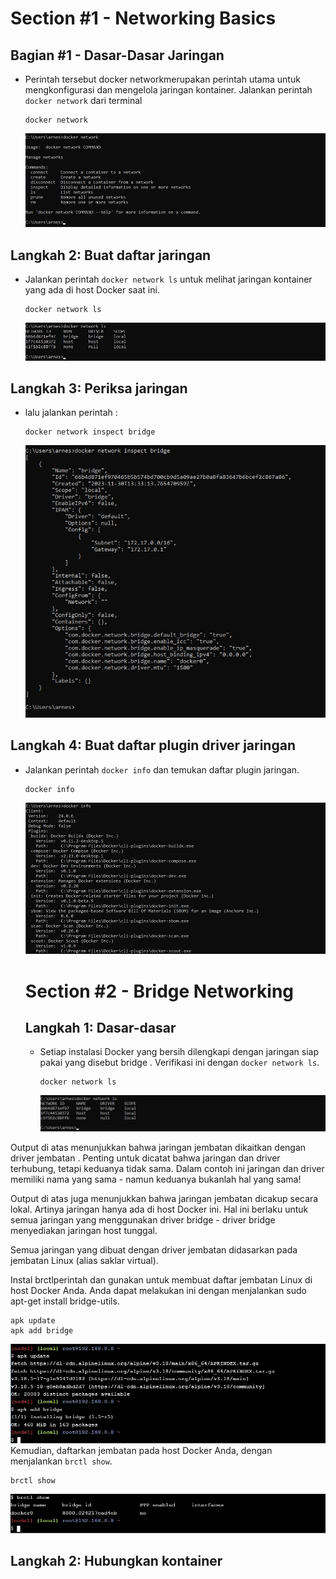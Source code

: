 # Section #1 - Networking Basics

## Bagian #1 - Dasar-Dasar Jaringan

- Perintah tersebut docker networkmerupakan perintah utama untuk mengkonfigurasi dan mengelola jaringan kontainer. Jalankan perintah `docker network` dari terminal
   ```
   docker network
   ```
   ![docker network](./01-docker-network.jpg)

## Langkah 2: Buat daftar jaringan
- Jalankan perintah `docker network ls` untuk melihat jaringan kontainer yang ada di host Docker saat ini.
  ```
  docker network ls
  ```
  ![docker network ls](./02-docker-network-ls.jpg)

## Langkah 3: Periksa jaringan
- lalu jalankan perintah :
  ```
  docker network inspect bridge
  ```
  ![docker network inspect bridge](./03-docker-network-inspect-bridge.jpg)

## Langkah 4: Buat daftar plugin driver jaringan
- Jalankan perintah `docker info` dan temukan daftar plugin jaringan.
  ```
  docker info
  ```
  ![docker info](./04-docker-info.jpg)



  # Section #2 - Bridge Networking
  
  ## Langkah 1: Dasar-dasar
  - Setiap instalasi Docker yang bersih dilengkapi dengan jaringan siap pakai yang disebut bridge . Verifikasi ini dengan `docker network ls`.
    ```
    docker network ls
    ```
    ![docker net ls](./02-docker-network-ls.jpg)

Output di atas menunjukkan bahwa jaringan jembatan dikaitkan dengan driver jembatan . Penting untuk dicatat bahwa jaringan dan driver terhubung, tetapi keduanya tidak sama. Dalam contoh ini jaringan dan driver memiliki nama yang sama - namun keduanya bukanlah hal yang sama!

Output di atas juga menunjukkan bahwa jaringan jembatan dicakup secara lokal. Artinya jaringan hanya ada di host Docker ini. Hal ini berlaku untuk semua jaringan yang menggunakan driver bridge - driver bridge menyediakan jaringan host tunggal.

Semua jaringan yang dibuat dengan driver jembatan didasarkan pada jembatan Linux (alias saklar virtual).

Instal brctlperintah dan gunakan untuk membuat daftar jembatan Linux di host Docker Anda. Anda dapat melakukan ini dengan menjalankan sudo apt-get install bridge-utils.
```
apk update
apk add bridge
```
![apk update](./images/05-apk-update.jpg)
Kemudian, daftarkan jembatan pada host Docker Anda, dengan menjalankan `brctl show`.
```
brctl show
```
![brctl](./images/06-brctl-show.jpg)

## Langkah 2: Hubungkan kontainer



